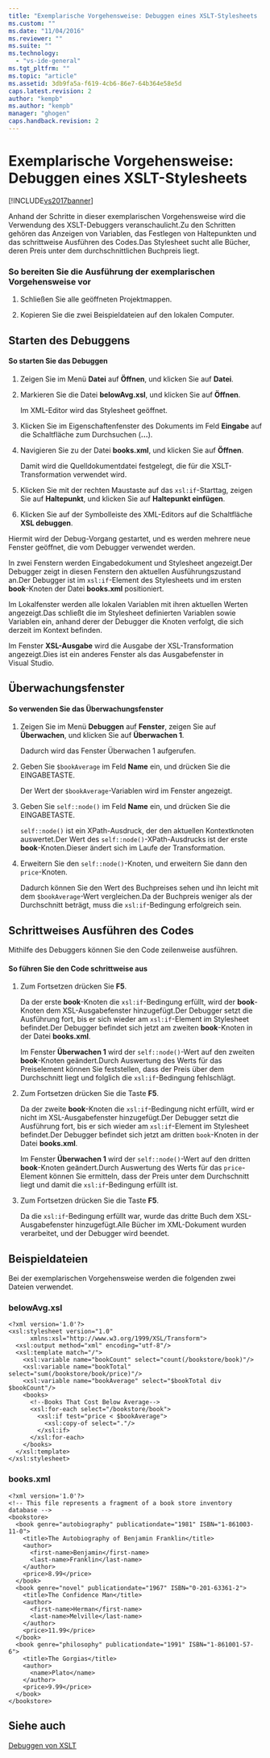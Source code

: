 ```yaml
---
title: "Exemplarische Vorgehensweise: Debuggen eines XSLT-Stylesheets | Microsoft Docs"
ms.custom: ""
ms.date: "11/04/2016"
ms.reviewer: ""
ms.suite: ""
ms.technology: 
  - "vs-ide-general"
ms.tgt_pltfrm: ""
ms.topic: "article"
ms.assetid: 3db9fa5a-f619-4cb6-86e7-64b364e58e5d
caps.latest.revision: 2
author: "kempb"
ms.author: "kempb"
manager: "ghogen"
caps.handback.revision: 2
---
```

# Exemplarische Vorgehensweise: Debuggen eines XSLT-Stylesheets
[!INCLUDE[vs2017banner](../code-quality/includes/vs2017banner.md)]

Anhand der Schritte in dieser exemplarischen Vorgehensweise wird die Verwendung des XSLT\-Debuggers veranschaulicht.Zu den Schritten gehören das Anzeigen von Variablen, das Festlegen von Haltepunkten und das schrittweise Ausführen des Codes.Das Stylesheet sucht alle Bücher, deren Preis unter dem durchschnittlichen Buchpreis liegt.  
  
### So bereiten Sie die Ausführung der exemplarischen Vorgehensweise vor  
  
1.  Schließen Sie alle geöffneten Projektmappen.  
  
2.  Kopieren Sie die zwei Beispieldateien auf den lokalen Computer.  
  
## Starten des Debuggens  
  
#### So starten Sie das Debuggen  
  
1.  Zeigen Sie im Menü **Datei** auf **Öffnen**, und klicken Sie auf **Datei**.  
  
2.  Markieren Sie die Datei **belowAvg.xsl**, und klicken Sie auf **Öffnen**.  
  
     Im XML\-Editor wird das Stylesheet geöffnet.  
  
3.  Klicken Sie im Eigenschaftenfenster des Dokuments im Feld **Eingabe** auf die Schaltfläche zum Durchsuchen \(**…**\).  
  
4.  Navigieren Sie zu der Datei **books.xml**, und klicken Sie auf **Öffnen**.  
  
     Damit wird die Quelldokumentdatei festgelegt, die für die XSLT\-Transformation verwendet wird.  
  
5.  Klicken Sie mit der rechten Maustaste auf das `xsl:if`\-Starttag, zeigen Sie auf **Haltepunkt**, und klicken Sie auf **Haltepunkt einfügen**.  
  
6.  Klicken Sie auf der Symbolleiste des XML\-Editors auf die Schaltfläche **XSL debuggen**.  
  
 Hiermit wird der Debug\-Vorgang gestartet, und es werden mehrere neue Fenster geöffnet, die vom Debugger verwendet werden.  
  
 In zwei Fenstern werden Eingabedokument und Stylesheet angezeigt.Der Debugger zeigt in diesen Fenstern den aktuellen Ausführungszustand an.Der Debugger ist im `xsl:if`\-Element des Stylesheets und im ersten **book**\-Knoten der Datei **books.xml** positioniert.  
  
 Im Lokalfenster werden alle lokalen Variablen mit ihren aktuellen Werten angezeigt.Das schließt die im Stylesheet definierten Variablen sowie Variablen ein, anhand derer der Debugger die Knoten verfolgt, die sich derzeit im Kontext befinden.  
  
 Im Fenster **XSL\-Ausgabe** wird die Ausgabe der XSL\-Transformation angezeigt.Dies ist ein anderes Fenster als das Ausgabefenster in Visual Studio.  
  
## Überwachungsfenster  
  
#### So verwenden Sie das Überwachungsfenster  
  
1.  Zeigen Sie im Menü **Debuggen** auf **Fenster**, zeigen Sie auf **Überwachen**, und klicken Sie auf **Überwachen 1**.  
  
     Dadurch wird das Fenster Überwachen 1 aufgerufen.  
  
2.  Geben Sie `$bookAverage` im Feld **Name** ein, und drücken Sie die EINGABETASTE.  
  
     Der Wert der `$bookAverage`\-Variablen wird im Fenster angezeigt.  
  
3.  Geben Sie `self::node()` im Feld **Name** ein, und drücken Sie die EINGABETASTE.  
  
     `self::node()` ist ein XPath\-Ausdruck, der den aktuellen Kontextknoten auswertet.Der Wert des `self::node()`\-XPath\-Ausdrucks ist der erste **book**\-Knoten.Dieser ändert sich im Laufe der Transformation.  
  
4.  Erweitern Sie den `self::node()`\-Knoten, und erweitern Sie dann den `price`\-Knoten.  
  
     Dadurch können Sie den Wert des Buchpreises sehen und ihn leicht mit dem `$bookAverage`\-Wert vergleichen.Da der Buchpreis weniger als der Durchschnitt beträgt, muss die `xsl:if`\-Bedingung erfolgreich sein.  
  
## Schrittweises Ausführen des Codes  
 Mithilfe des Debuggers können Sie den Code zeilenweise ausführen.  
  
#### So führen Sie den Code schrittweise aus  
  
1.  Zum Fortsetzen drücken Sie **F5**.  
  
     Da der erste **book**\-Knoten die `xsl:if`\-Bedingung erfüllt, wird der **book**\-Knoten dem XSL\-Ausgabefenster hinzugefügt.Der Debugger setzt die Ausführung fort, bis er sich wieder am `xsl:if`\-Element im Stylesheet befindet.Der Debugger befindet sich jetzt am zweiten **book**\-Knoten in der Datei **books.xml**.  
  
     Im Fenster **Überwachen 1** wird der `self::node()`\-Wert auf den zweiten **book**\-Knoten geändert.Durch Auswertung des Werts für das Preiselement können Sie feststellen, dass der Preis über dem Durchschnitt liegt und folglich die `xsl:if`\-Bedingung fehlschlägt.  
  
2.  Zum Fortsetzen drücken Sie die Taste **F5**.  
  
     Da der zweite **book**\-Knoten die `xsl:if`\-Bedingung nicht erfüllt, wird er nicht im XSL\-Ausgabefenster hinzugefügt.Der Debugger setzt die Ausführung fort, bis er sich wieder am `xsl:if`\-Element im Stylesheet befindet.Der Debugger befindet sich jetzt am dritten `book`\-Knoten in der Datei **books.xml**.  
  
     Im Fenster **Überwachen 1** wird der `self::node()`\-Wert auf den dritten **book**\-Knoten geändert.Durch Auswertung des Werts für das `price`\-Element können Sie ermitteln, dass der Preis unter dem Durchschnitt liegt und damit die `xsl:if`\-Bedingung erfüllt ist.  
  
3.  Zum Fortsetzen drücken Sie die Taste **F5**.  
  
     Da die `xsl:if`\-Bedingung erfüllt war, wurde das dritte Buch dem XSL\-Ausgabefenster hinzugefügt.Alle Bücher im XML\-Dokument wurden verarbeitet, und der Debugger wird beendet.  
  
## Beispieldateien  
 Bei der exemplarischen Vorgehensweise werden die folgenden zwei Dateien verwendet.  
  
### belowAvg.xsl  
  
```  
<?xml version='1.0'?>  
<xsl:stylesheet version="1.0"  
      xmlns:xsl="http://www.w3.org/1999/XSL/Transform">  
  <xsl:output method="xml" encoding="utf-8"/>  
  <xsl:template match="/">  
    <xsl:variable name="bookCount" select="count(/bookstore/book)"/>  
    <xsl:variable name="bookTotal" select="sum(/bookstore/book/price)"/>  
    <xsl:variable name="bookAverage" select="$bookTotal div $bookCount"/>  
    <books>  
      <!--Books That Cost Below Average-->  
      <xsl:for-each select="/bookstore/book">  
        <xsl:if test="price < $bookAverage">  
          <xsl:copy-of select="."/>  
        </xsl:if>  
      </xsl:for-each>  
    </books>  
  </xsl:template>  
</xsl:stylesheet>  
```  
  
### books.xml  
  
```  
<?xml version='1.0'?>  
<!-- This file represents a fragment of a book store inventory database -->  
<bookstore>  
  <book genre="autobiography" publicationdate="1981" ISBN="1-861003-11-0">  
    <title>The Autobiography of Benjamin Franklin</title>  
    <author>  
      <first-name>Benjamin</first-name>  
      <last-name>Franklin</last-name>  
    </author>  
    <price>8.99</price>  
  </book>  
  <book genre="novel" publicationdate="1967" ISBN="0-201-63361-2">  
    <title>The Confidence Man</title>  
    <author>  
      <first-name>Herman</first-name>  
      <last-name>Melville</last-name>  
    </author>  
    <price>11.99</price>  
  </book>  
  <book genre="philosophy" publicationdate="1991" ISBN="1-861001-57-6">  
    <title>The Gorgias</title>  
    <author>  
      <name>Plato</name>  
    </author>  
    <price>9.99</price>  
  </book>  
</bookstore>  
```  
  
## Siehe auch  
 [Debuggen von XSLT](../xml-tools/debugging-xslt.md)
